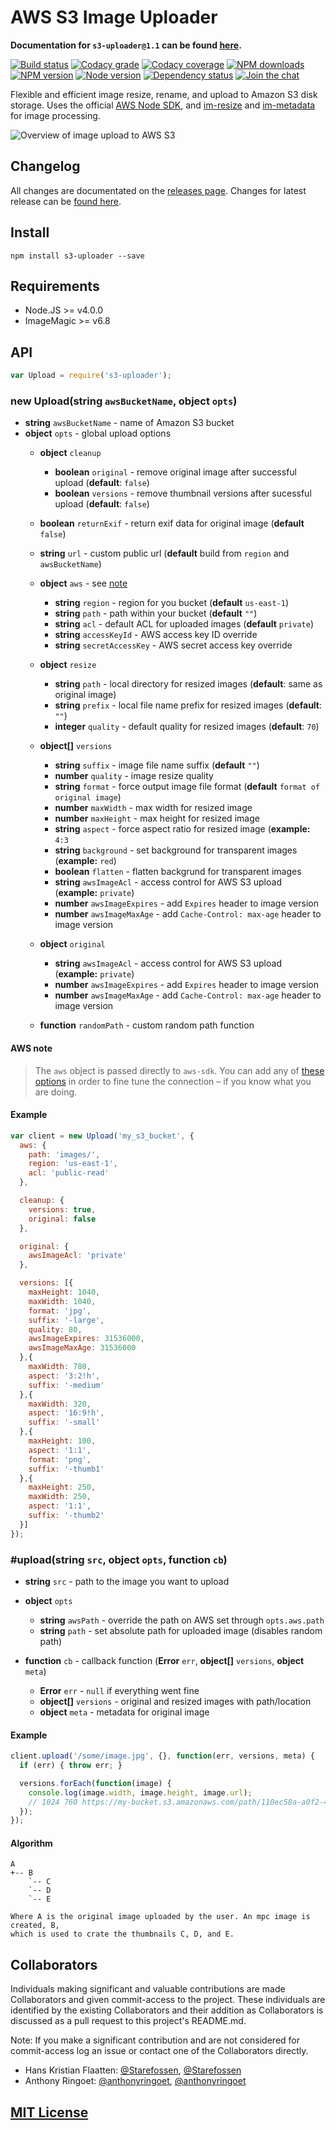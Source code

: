 AWS S3 Image Uploader
=====================

**Documentation for `s3-uploader@1.1` can be found [here](https://github.com/Turistforeningen/node-s3-uploader/blob/stable/1.x/README.md).**

[![Build status](https://app.wercker.com/status/9c42c66dcef6429b52989b2a61c85c7b/s "wercker status")](https://app.wercker.com/project/bykey/9c42c66dcef6429b52989b2a61c85c7b)
[![Codacy grade](https://img.shields.io/codacy/grade/17ede08ebf51447296922d6f2b1ee83c.svg "Codacy grade")](https://www.codacy.com/app/DNT/node-s3-uploader)
[![Codacy coverage](https://img.shields.io/codacy/coverage/17ede08ebf51447296922d6f2b1ee83c.svg "Codacy coverage")](https://www.codacy.com/app/DNT/node-s3-uploader)
[![NPM downloads](https://img.shields.io/npm/dm/s3-uploader.svg "NPM downloads")](https://www.npmjs.com/package/s3-uploader)
[![NPM version](https://img.shields.io/npm/v/s3-uploader.svg "NPM version")](https://www.npmjs.com/package/s3-uploader)
[![Node version](https://img.shields.io/node/v/s3-uploader.svg "Node version")](https://www.npmjs.com/package/s3-uploader)
[![Dependency status](https://img.shields.io/david/Turistforeningen/node-s3-uploader.svg "Dependency status")](https://david-dm.org/Turistforeningen/node-s3-uploader)
[![Join the chat](https://img.shields.io/badge/gitter-join%20chat-blue.svg "Join the chat")](https://gitter.im/Turistforeningen/node-s3-uploader)

Flexible and efficient image resize, rename, and upload to Amazon S3 disk
storage. Uses the official [AWS Node SDK](http://aws.amazon.com/sdkfornodejs/),
and [im-resize](https://github.com/Turistforeningen/node-im-resize) and
[im-metadata](https://github.com/Turistforeningen/node-im-metadata) for image
processing.

![Overview of image upload to AWS S3](https://docs.google.com/drawings/d/1EZaE8LaQ6FRSg4R-2QQiT1af-y2AgDknBGrx6SPIKy0/pub?w=766&h=216)

## Changelog

All changes are documentated on the [releases page](https://github.com/Turistforeningen/node-s3-uploader/releases).
Changes for latest release can be [found here](https://github.com/Turistforeningen/node-s3-uploader/releases/latest).

## Install

```
npm install s3-uploader --save
```

## Requirements

* Node.JS >= v4.0.0
* ImageMagic >= v6.8

## API

```javascript
var Upload = require('s3-uploader');
```

### new Upload(**string** `awsBucketName`, **object** `opts`)

* **string** `awsBucketName` - name of Amazon S3 bucket
* **object** `opts` - global upload options
  * **object** `cleanup`
    * **boolean** `original` - remove original image after successful upload (**default**: `false`)
    * **boolean** `versions` - remove thumbnail versions after sucessful upload (**default**: `false`)

  * **boolean** `returnExif` - return exif data for original image (**default** `false`)

  * **string** `url` - custom public url (**default** build from `region` and `awsBucketName`)

  * **object** `aws` - see [note](#aws-note)
    * **string** `region` - region for you bucket (**default** `us-east-1`)
    * **string** `path` - path within your bucket (**default** `""`)
    * **string** `acl` - default ACL for uploaded images (**default** `private`)
    * **string** `accessKeyId` - AWS access key ID override
    * **string** `secretAccessKey` - AWS secret access key override

  * **object** `resize`
    * **string** `path` - local directory for resized images (**default**: same as original image)
    * **string** `prefix` - local file name prefix for resized images (**default**: `""`)
    * **integer** `quality` - default quality for resized images (**default**: `70`)

  * **object[]** `versions`
    * **string** `suffix` - image file name suffix (**default** `""`)
    * **number** `quality` - image resize quality
    * **string** `format` - force output image file format (**default** `format of original image`)
    * **number** `maxWidth` - max width for resized image
    * **number** `maxHeight` - max height for resized image
    * **string** `aspect` - force aspect ratio for resized image (**example:** `4:3`
    * **string** `background` - set background for transparent images (**example:** `red`)
    * **boolean** `flatten` - flatten backgrund for transparent images
    * **string** `awsImageAcl` - access control for AWS S3 upload (**example:** `private`)
    * **number** `awsImageExpires` - add `Expires` header to image version
    * **number** `awsImageMaxAge` - add `Cache-Control: max-age` header to image version

  * **object** `original`
    * **string** `awsImageAcl` - access control for AWS S3 upload (**example:** `private`)
    * **number** `awsImageExpires` - add `Expires` header to image version
    * **number** `awsImageMaxAge` - add `Cache-Control: max-age` header to image version

  * **function** `randomPath` - custom random path function

#### AWS note
> The `aws` object is passed directly to `aws-sdk`. You can add any of [these
> options](http://docs.aws.amazon.com/AWSJavaScriptSDK/latest/AWS/S3.html#constructor_details)
> in order to fine tune the connection – if you know what you are doing.

#### Example

```javascript
var client = new Upload('my_s3_bucket', {
  aws: {
    path: 'images/',
    region: 'us-east-1',
    acl: 'public-read'
  },

  cleanup: {
    versions: true,
    original: false
  },

  original: {
    awsImageAcl: 'private'
  },

  versions: [{
    maxHeight: 1040,
    maxWidth: 1040,
    format: 'jpg',
    suffix: '-large',
    quality: 80,
    awsImageExpires: 31536000,
    awsImageMaxAge: 31536000
  },{
    maxWidth: 780,
    aspect: '3:2!h',
    suffix: '-medium'
  },{
    maxWidth: 320,
    aspect: '16:9!h',
    suffix: '-small'
  },{
    maxHeight: 100,
    aspect: '1:1',
    format: 'png',
    suffix: '-thumb1'
  },{
    maxHeight: 250,
    maxWidth: 250,
    aspect: '1:1',
    suffix: '-thumb2'
  }]
});
```

### #upload(**string** `src`, **object** `opts`, **function** `cb`)

* **string** `src` - path to the image you want to upload

* **object** `opts`
  * **string** `awsPath` - override the path on AWS set through `opts.aws.path`
  * **string** `path` - set absolute path for uploaded image (disables random path)

* **function** `cb` - callback function (**Error** `err`, **object[]** `versions`, **object** `meta`)
  * **Error** `err` - `null` if everything went fine
  * **object[]** `versions` - original and resized images with path/location
  * **object** `meta` - metadata for original image

#### Example

```javascript
client.upload('/some/image.jpg', {}, function(err, versions, meta) {
  if (err) { throw err; }

  versions.forEach(function(image) {
    console.log(image.width, image.height, image.url);
    // 1024 760 https://my-bucket.s3.amazonaws.com/path/110ec58a-a0f2-4ac4-8393-c866d813b8d1.jpg
  });
});
```

#### Algorithm

```
A
+-- B
    `-- C
    `-- D
    `-- E

Where A is the original image uploaded by the user. An mpc image is created, B,
which is used to crate the thumbnails C, D, and E.
```

## Collaborators

Individuals making significant and valuable contributions are made Collaborators
and given commit-access to the project. These individuals are identified by the
existing Collaborators and their addition as Collaborators is discussed as a
pull request to this project's README.md.

Note: If you make a significant contribution and are not considered for
commit-access log an issue or contact one of the Collaborators directly.

* Hans Kristian Flaatten: [@Starefossen](https://github.com/Starefossen),
  [@Starefossen](https://twitter.com/starefossen)
* Anthony Ringoet: [@anthonyringoet](https://github.com/anthonyringoet),
  [@anthonyringoet](https://twitter.com/anthonyringoet)

## [MIT License](https://github.com/Turistforeningen/node-s3-uploader/blob/master/LICENSE)
